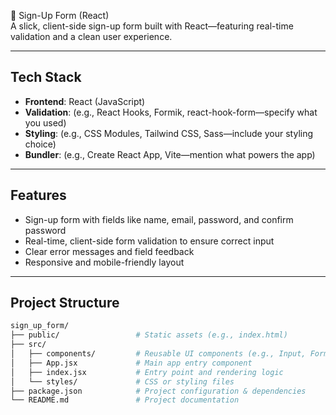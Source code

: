 🔑 Sign-Up Form (React)  
A slick, client-side sign-up form built with React—featuring real-time validation and a clean user experience.

---

##  Tech Stack
- **Frontend**: React (JavaScript)  
- **Validation**: (e.g., React Hooks, Formik, react-hook-form—specify what you used)  
- **Styling**: (e.g., CSS Modules, Tailwind CSS, Sass—include your styling choice)  
- **Bundler**: (e.g., Create React App, Vite—mention what powers the app)

---

##  Features
-  Sign-up form with fields like name, email, password, and confirm password  
-  Real-time, client-side form validation to ensure correct input  
-  Clear error messages and field feedback  
-  Responsive and mobile-friendly layout

---

##  Project Structure
```bash
sign_up_form/
├── public/                 # Static assets (e.g., index.html)
├── src/
│   ├── components/         # Reusable UI components (e.g., Input, Form)
│   ├── App.jsx             # Main app entry component
│   ├── index.jsx           # Entry point and rendering logic
│   └── styles/             # CSS or styling files
├── package.json            # Project configuration & dependencies
└── README.md               # Project documentation
